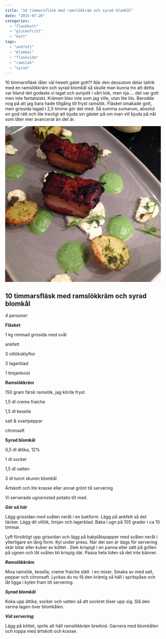 ```yaml
---
title: "10 timmarsfläsk med ramslökkräm och syrad blomkål"
date: "2015-07-26"
categories: 
  - "flaskkott"
  - "glutenfritt"
  - "kott"
tags: 
  - "ankfett"
  - "blomkal"
  - "flasksida"
  - "ramslok"
  - "syrad"
---
```


10 timmarsfläsk låter väl heeelt galet gott?! När den dessutom delar tallrik med en ramslökkräm och syrad blomkål så skulle man kunna tro att detta var bland det godaste vi lagat och avnjutit i vårt kök, men nja.... det var gott men inte fantatsiskt. Krämen blev inte som jag ville, utan lite lös. Berodde nog på att jag bara hade tillgång till fryst ramslök. Fläsket smakade gott, men grissida lagad i 2,5 timme gör det med. Så summa sumarum, absolut en god rätt och lite trevligt att bjuda sin gäster på om man vill bjuda på nåt som låter mer avancerat än det är.

[![IMG_8207](/static/img/IMG_8207-1020x1020.jpg)](http://import.local/wp-content/uploads/2015/07/IMG_8207.jpg)

## 10 timmarsfläsk med ramslökkräm och syrad blomkål

_4 personer_

**Fläsket**

1 kg rimmad grissida med svål

ankfett

3 vitlöksklyftor

3 lagerblad

1 timjankvist

**Ramslökkräm**

150 gram färsk ramslök, jag körde fryst

1,5 dl creme fraiche

1,5 dl kesella

salt & svartpeppar

citronsaft

**Syrad blomkål**

0,5 dl ättika, 12%

1 dl socker

1,5 dl vatten

3 dl tunnt skuren blomkål

Ärtskott och lite krasse eller annat grönt till servering

Vi serverade ugnsrostad potatis till med.

_**Gör så här**_

Lägg grissidan med svålen neråt i en bakform. Lägg på ankfett så det täcker. Lägg dit vitlök, timjan och lagerblad. Baka i ugn på 105 grader i ca 10 timmar.

Lyft försiktigt upp grissidan och lägg på bakplåtspapper med svålen neråt i ytterligare en lång form. Kyl under press. När det sen är dags för servering skär bitar eller kuber av köttet . Stek krispigt i en panna eller sätt på grillen på ugnen och låt svålen bli krispig där. Passa hela tiden så det inte bänner.

_**Ramslökkräm**_

Mixa ramslök, kesella, creme fraiche slätt  i en mixer. Smaka av med salt, peppar och citronsaft. Lyckas du nu få den krämig så häll i spritspåse och låt ligga i kylen fram till servering.

_**Syrad blomkål**_

Koka upp ättika, socker och vatten så att sockret löser upp sig. Slå den varma lagen över blomkålen.

_**Vid servering**_

Lägg på köttet, sprits alt häll ramslökkräm bredvid. Garnera med blomkålen och toppa med ärtskott och krasse.
